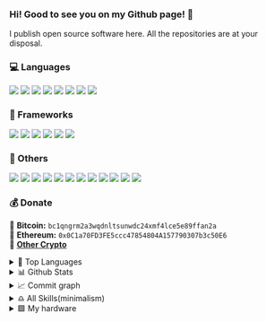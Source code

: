 ### Hi! Good to see you on my Github page! 👋
I publish open source software here. All the repositories are at your disposal.

### 💻 Languages
  <a href="https://www.python.org/"><img src="https://img.shields.io/badge/python-3670A0?style=for-the-badge&logo=python&logoColor=ffdd54"></a>
  <a href="/"><img src="https://img.shields.io/badge/html5-%23E34F26.svg?style=for-the-badge&logo=html5&logoColor=white"></a>
  <a href="/"><img src="https://img.shields.io/badge/css3-%231572B6.svg?style=for-the-badge&logo=css3&logoColor=white"></a>
  <a href="/"><img src="https://img.shields.io/badge/javascript-%23323330.svg?style=for-the-badge&logo=javascript&logoColor=%23F7DF1E"></a>
  <a href="https://www.typescriptlang.org/"><img src="https://img.shields.io/badge/typescript-%23007ACC.svg?style=for-the-badge&logo=typescript&logoColor=white"></a>
  <a href="/"><img src="https://img.shields.io/badge/c++-%2300599C.svg?style=for-the-badge&logo=c%2B%2B&logoColor=white"></a>
  <a href="/"><img src="https://img.shields.io/badge/shell_script-%23121011.svg?style=for-the-badge&logo=gnu-bash&logoColor=white"></a>
  <a href="/"><img src="https://img.shields.io/badge/Markdown-black?style=for-the-badge&logo=markdown&logoColor=white"></a>

### 🧲 Frameworks
  <a href="https://www.djangoproject.com/"><img src="https://img.shields.io/badge/django-%23092E20.svg?style=for-the-badge&logo=django&logoColor=white"></a>
  <a href="https://vuejs.org/"><img src="https://img.shields.io/badge/vuejs-%2335495e.svg?style=for-the-badge&logo=vuedotjs&logoColor=%234FC08D"></a>
  <a href="https://reactjs.org/"><img src="https://img.shields.io/badge/reactjs-%2320232a.svg?style=for-the-badge&logo=react&logoColor=%2361DAFB"></a>
  <a href="https://www.electronjs.org/"><img src="https://img.shields.io/badge/electronjs-191970?style=for-the-badge&logo=Electron&logoColor=white"></a>
  <a href="https://threejs.org/"><img src="https://img.shields.io/badge/threejs-black?style=for-the-badge&logo=three.js&logoColor=white"></a>
  <a href="https://nodejs.org/"><img src="https://img.shields.io/badge/nodejs-6DA55F?style=for-the-badge&logo=node.js&logoColor=white"></a>

### 📎 Others
  <a href="https://figma.com/"><img src="https://img.shields.io/badge/figma-%23F24E1E.svg?style=for-the-badge&logo=figma&logoColor=white"></a>
  <a href="https://blender.org/"><img src="https://img.shields.io/badge/blender-%23F5792A.svg?style=for-the-badge&logo=blender&logoColor=white"></a>
  <a href="https://dwm.suckless.org/"><img src="https://img.shields.io/badge/DWM-C12921.svg?style=for-the-badge&logo=dwm&logoColor=white"></a>
  <a href="https://git-scm.com/"><img src="https://img.shields.io/badge/Git-%23F05033.svg?style=for-the-badge&logo=git&logoColor=white"></a>
  <a href="https://www.docker.com/"><img src="https://img.shields.io/badge/Docker-%230db7ed.svg?style=for-the-badge&logo=docker&logoColor=white"></a>
  <a href="https://www.arduino.cc/"><img src="https://img.shields.io/badge/-Arduino-00979D?style=for-the-badge&logo=Arduino&logoColor=white"></a>
  <a href="https://www.raspberrypi.org/"><img src="https://img.shields.io/badge/-Raspberry Pi-C51A4A?style=for-the-badge&logo=Raspberry-Pi"></a>
  <a href="https://vuex.vuejs.org/"><img src="https://img.shields.io/badge/Vuex-%2335495e.svg?style=for-the-badge&logo=vuedotjs&logoColor=%234FC08D"></a>
  <a href="https://vercel.com/"><img src="https://img.shields.io/badge/vercel-%23000000.svg?style=for-the-badge&logo=vercel&logoColor=white"></a>
  <a href="https://neovim.io/"><img src="https://img.shields.io/badge/NeoVim-%2357A143.svg?&style=for-the-badge&logo=neovim&logoColor=white"></a>
  <a href="https://code.visualstudio.com/"><img src="https://img.shields.io/badge/Visual%20Studio%20Code-0078d7.svg?style=for-the-badge&logo=visual-studio-code&logoColor=white"></a>
    <a href="https://www.debian.org/"><img src="https://img.shields.io/badge/Debian-D70A53?style=for-the-badge&logo=debian&logoColor=white"></a>

### 💰 Donate
  🔸 <strong>Bitcoin:</strong> <code>bc1qngrm2a3wqdnltsunwdc24xmf4lce5e89ffan2a</code><br>
  🔸 <strong>Ethereum:</strong> <code>0x0C1a70FD3FE5ccc47854804A157790307b3c50E6</code><br>
  🔸 <strong><a href="https://github.com/rodukov/rodukov/blob/main/all_crypto.md">Other Crypto</a></strong>

<details>
<summary>🧰 Top Languages</summary>
  <a href="https://github.com/rodukov/"><img src="https://github-readme-stats.vercel.app/api/top-langs/?username=rodukov&layout=compact&theme=dark"></a>
</details>
    
<details>
  <summary>📊 Github Stats</summary>
  <a href="https://github.com/rodukov/"><img src="https://github-readme-stats.vercel.app/api?username=rodukov&theme=great-gatsby&show_icons=true"></a>
  <br><img src="https://visitor-badge.glitch.me/badge?page_id=rodukov" alt="Visitors Counter">
  <img src="https://komarev.com/ghpvc/?username=rodukov&label=Profile%20views&color=BD9F1A&style=flat" alt="rodukov" />
</details>
    
<details>
  <summary> 📈 Commit graph</summary>
  <img src="https://activity-graph.herokuapp.com/graph?username=rodukov&bg_color=1c1917&color=ffffff&line=216E39&point=32C15F&area_color=1c1917&area=true&hide_border=true&custom_title=GitHub%20Commits%20Graph">
</details>
    
<details>
<summary>♎️ All Skills(minimalism)</summary>
  <img src="https://skillicons.dev/icons?i=python,javascript,cpp,vue,react,typescript,electron,django,bash,html,css,linux,git,docker,arduino,raspberrypi,figma,blender,markdown,vim,neovim,vscode,atom,nodejs">
</details>

<details>
<summary>🟩 My hardware</summary>
<a href="https://nvidia.com/"><img src="https://img.shields.io/badge/RTX%203060-%2376B900.svg?style=for-the-badge&logo=nVIDIA&logoColor=white"></a>
<a href="https://amd.com/"><img src="https://img.shields.io/badge/Ryzen%207%205800H-D42323.svg?style=for-the-badge&logo=amd&logoColor=white"></a>
</details>
